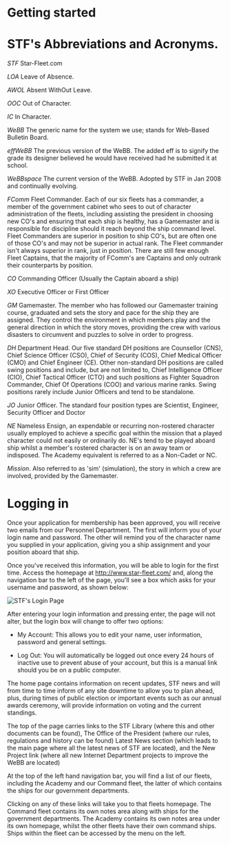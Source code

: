 Getting started
===============

STF's Abbreviations and Acronyms.
=================================

*STF* Star-Fleet.com

*LOA* Leave of Absence.

*AWOL* Absent WithOut Leave.

*OOC* Out of Character.

*IC* In Character.

*WeBB* The generic name for the system we use; stands for Web-Based
Bulletin Board.

*effWeBB* The previous version of the WeBB. The added eff is to signify
the grade its designer believed he would have received had he submitted
it at school.

*WeBBspace* The current version of the WeBB. Adopted by STF in Jan 2008
and continually evolving.

*FComm* Fleet Commander. Each of our six fleets has a commander, a
member of the government cabinet who sees to out of character
administration of the fleets, including assisting the president in
choosing new CO's and ensuring that each ship is healthy, has a
Gamemaster and is responsible for discipline should it reach beyond the
ship command level. Fleet Commanders are superior in position to ship
CO's, but are often one of those CO's and may not be superior in actual
rank. The Fleet commander isn't always superior in rank, just in
position. There are still few enough Fleet Captains, that the majority
of FComm's are Captains and only outrank their counterparts by position.

*CO* Commanding Officer (Usually the Captain aboard a ship)

*XO* Executive Officer or First Officer

*GM* Gamemaster. The member who has followed our Gamemaster training
course, graduated and sets the story and pace for the ship they are
assigned. They control the environment in which members play and the
general direction in which the story moves, providing the crew with
various disasters to circumvent and puzzles to solve in order to
progress.

*DH* Department Head. Our five standard DH positions are Counsellor
(CNS), Chief Science Officer (CSO), Chief of Security (COS), Chief
Medical Officer (CMO) and Chief Engineer (CE). Other non-standard DH
positions are called swing positions and include, but are not limited
to, Chief Intelligence Officer (CIO), Chief Tactical Officer (CTO) and
such positions as Fighter Squadron Commander, Chief Of Operations (COO)
and various marine ranks. Swing positions rarely include Junior Officers
and tend to be standalone.

*JO* Junior Officer. The standard four position types are Scientist,
Engineer, Security Officer and Doctor

*NE* Nameless Ensign, an expendable or recurring non-rostered character
usually employed to achieve a specific goal within the mission that a
played character could not easily or ordinarily do. NE's tend to be
played aboard ship whilst a member's rostered character is on an away
team or indisposed. The Academy equivalent is referred to as a Non-Cadet
or NC.

*Mission*. Also referred to as 'sim' (simulation), the story in which a
crew are involved, provided by the Gamemaster.

Logging in
==========

Once your application for membership has been approved, you will receive
two emails from our Personnel Department. The first will inform you of
your login name and password. The other will remind you of the character
name you supplied in your application, giving you a ship assignment and
your position aboard that ship.

Once you've received this information, you will be able to login for the
first time. Access the homepage at http://www.star-fleet.com/ and, along
the navigation bar to the left of the page, you'll see a box which asks
for your username and password, as shown below:

![ STF's Login Page ](images/handbook/userlogin.png)

After entering your login information and pressing enter, the page will
not alter, but the login box will change to offer two options:

- My Account: This allows you to edit your name, user information,
password and general settings.

- Log Out: You will automatically be logged out once every 24 hours of
inactive use to prevent abuse of your account, but this is a manual link
should you be on a public computer.

The home page contains information on recent updates, STF news and will
from time to time inform of any site downtime to allow you to plan
ahead, plus, during times of public election or important events such as
our annual awards ceremony, will provide information on voting and the
current standings.

The top of the page carries links to the STF Library (where this and
other documents can be found), The Office of the President (where our
rules, regulations and history can be found) Latest News section (which
leads to the main page where all the latest news of STF are located),
and the New Project link (where all new Internet Department projects to
improve the WeBB are located)

At the top of the left hand navigation bar, you will find a list of our
fleets, including the Academy and our Command fleet, the latter of which
contains the ships for our government departments.

Clicking on any of these links will take you to that fleets homepage.
The Command fleet contains its own notes area along with ships for the
government departments. The Academy contains its own notes area under
its own homepage, whilst the other fleets have their own command ships.
Ships within the fleet can be accessed by the menu on the left.
